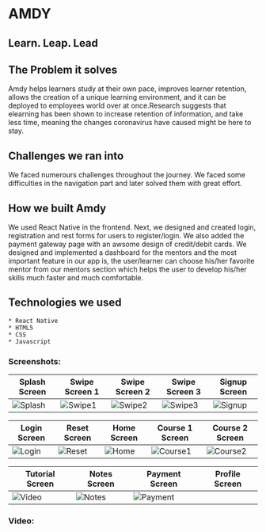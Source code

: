 # AMDY
## Learn. Leap. Lead
## The Problem it solves
Amdy helps learners study at their own pace, improves learner retention, allows the creation of a unique learning environment, and it can be deployed to employees world over at once.Research suggests that elearning has been shown to increase retention of information, and take less time, meaning the changes coronavirus have caused might be here to stay.

## Challenges we ran into
We faced numerours challenges throughout the journey. We faced some difficulties in the navigation part and later solved them with great effort.

## How we built Amdy
We used React Native in the frontend. Next, we designed and created login, registration and rest forms for users to register/login. We also added the payment gateway page with an awsome design of credit/debit cards. We designed and implemented a dashboard for the mentors and the most important feature in our app is, the user/learner can choose his/her favorite mentor from our mentors section which helps the user to develop his/her skills much faster and much comfortable.

## Technologies we used
    * React Native
    * HTML5
    * CSS
    * Javascript
    
### Screenshots:

| Splash Screen | Swipe Screen 1 | Swipe Screen 2 | Swipe Screen 3 | Signup Screen |
| --- | --- | --- | --- | --- |
| ![Splash](https://user-images.githubusercontent.com/55031190/133919742-8288c4d3-5327-445b-8a0e-de82968f640e.png) | ![Swipe1](https://user-images.githubusercontent.com/55031190/133919737-5ceaeb39-a38d-49ce-84ad-a9d1ce6cd2b7.png) | ![Swipe2](https://user-images.githubusercontent.com/55031190/133919739-3f5ee923-e705-4830-9a20-d2fbe5ade7df.png) | ![Swipe3](https://user-images.githubusercontent.com/55031190/133919740-9847d80e-b0a2-418d-8598-fe444934dcfe.png) | ![Signup](https://user-images.githubusercontent.com/55031190/133919741-fc35019d-1e66-41be-8ee1-2aca8f70e1ab.png) |

| Login Screen | Reset Screen | Home Screen | Course 1 Screen | Course 2 Screen | 
| --- | --- | --- | --- | --- |
| ![Login](https://user-images.githubusercontent.com/55031190/133919928-41d48eb4-da1a-430a-8603-6e0a17161fc3.png) | ![Reset](https://user-images.githubusercontent.com/55031190/133919930-50b8f60a-1e1a-4a9c-90b6-9fa6eafbd996.png) |![Home](https://user-images.githubusercontent.com/55031190/133919931-e17525f2-e443-4afd-a433-9525ac3c88ee.png)  | ![Course1](https://user-images.githubusercontent.com/55031190/133919933-464ef25c-ca0a-4641-99f8-9eb0b0716750.png) | ![Course2](https://user-images.githubusercontent.com/55031190/133919917-b4b04bb2-a87d-4336-9b41-237c071a4d21.png) |

| Tutorial Screen | Notes Screen | Payment Screen | Profile Screen |
| --- | --- | --- | --- |
| ![Video](https://user-images.githubusercontent.com/55031190/133920285-c3722df2-eec7-488d-8689-0a7bacf35ddf.png) | ![Notes](https://user-images.githubusercontent.com/55031190/133920286-6f396288-8e32-41b5-84ae-453813d86206.png) | ![Payment](https://user-images.githubusercontent.com/55031190/133920287-f5a74525-7f13-4d62-a1da-dca1e3ceb1d9.png) |  |

### Video:
